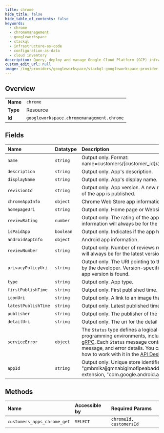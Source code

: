 ```yaml
---
title: chrome
hide_title: false
hide_table_of_contents: false
keywords:
  - chrome
  - chromemanagement
  - googleworkspace    
  - stackql
  - infrastructure-as-code
  - configuration-as-data
  - cloud inventory
description: Query, deploy and manage Google Cloud Platform (GCP) infrastructure and resources using SQL
custom_edit_url: null
image: /img/providers/googleworkspace/stackql-googleworkspace-provider-featured-image.png
---
```

  
    

## Overview
<table><tbody>
<tr><td><b>Name</b></td><td><code>chrome</code></td></tr>
<tr><td><b>Type</b></td><td>Resource</td></tr>
<tr><td><b>Id</b></td><td><code>googleworkspace.chromemanagement.chrome</code></td></tr>
</tbody></table>

## Fields
| Name | Datatype | Description |
|:-----|:---------|:------------|
| `name` | `string` | Output only. Format: name=customers/&#123;customer_id&#125;/apps/&#123;chrome\|android\|web&#125;/&#123;app_id&#125;@&#123;version&#125; |
| `description` | `string` | Output only. App's description. |
| `displayName` | `string` | Output only. App's display name. |
| `revisionId` | `string` | Output only. App version. A new revision is committed whenever a new version of the app is published. |
| `chromeAppInfo` | `object` | Chrome Web Store app information. |
| `homepageUri` | `string` | Output only. Home page or Website uri. |
| `reviewRating` | `number` | Output only. The rating of the app (on 5 stars). Chrome Web Store review information will always be for the latest version of an app. |
| `isPaidApp` | `boolean` | Output only. Indicates if the app has to be paid for OR has paid content. |
| `androidAppInfo` | `object` | Android app information. |
| `reviewNumber` | `string` | Output only. Number of reviews received. Chrome Web Store review information will always be for the latest version of an app. |
| `privacyPolicyUri` | `string` | Output only. The URI pointing to the privacy policy of the app, if it was provided by the developer. Version-specific field that will only be set when the requested app version is found. |
| `type` | `string` | Output only. App type. |
| `firstPublishTime` | `string` | Output only. First published time. |
| `iconUri` | `string` | Output only. A link to an image that can be used as an icon for the product. |
| `latestPublishTime` | `string` | Output only. Latest published time. |
| `publisher` | `string` | Output only. The publisher of the item. |
| `detailUri` | `string` | Output only. The uri for the detail page of the item. |
| `serviceError` | `object` | The `Status` type defines a logical error model that is suitable for different programming environments, including REST APIs and RPC APIs. It is used by [gRPC](https://github.com/grpc). Each `Status` message contains three pieces of data: error code, error message, and error details. You can find out more about this error model and how to work with it in the [API Design Guide](https://cloud.google.com/apis/design/errors). |
| `appId` | `string` | Output only. Unique store identifier for the item. Examples: "gmbmikajjgmnabiglmofipeabaddhgne" for the Save to Google Drive Chrome extension, "com.google.android.apps.docs" for the Google Drive Android app. |
## Methods
| Name | Accessible by | Required Params |
|:-----|:--------------|:----------------|
| `customers_apps_chrome_get` | `SELECT` | `chromeId, customersId` |
